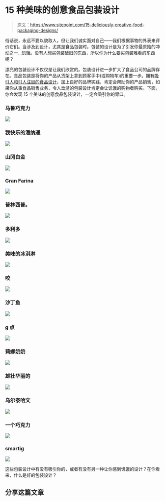 # 15 种美味的创意食品包装设计

> 原文：<https://www.sitepoint.com/15-deliciously-creative-food-packaging-designs/>

俗话说，永远不要以貌取人，但让我们诚实面对自己——我们根据事物的外表来评价它们。当涉及到设计，尤其是食品包装时，包装的设计是为了引发你最原始的冲动之一…饥饿。没有人想买包装破旧的东西，所以你为什么要买包装难看的东西呢？

漂亮的包装设计不仅仅是让我们欣赏的。包装设计进一步扩大了食品公司的品牌存在。食品包装是将你的产品从货架上拿到顾客手中(或购物车)的重要一步。拥有[吸引人和引人注目的食品设计](https://www.sitepoint.com/how-to-use-food-to-add-mouthwatering-appeal-to-your-design/ "How To Use Food To Add Mouthwatering Appeal to Your Design")，加上良好的品牌实践，肯定会帮助你的产品销售，如果你从事食品销售业务，令人垂涎的包装设计肯定会让饥饿的购物者购买。下面，你会发现 15 个美味的创意食品包装设计，一定会吸引你的胃口。

### 马鲁巧克力

[![](img/fb5474cdf1da06549a676191af141614.png)](http://ambalaj.se/2012/04/19/marou-chocolate-from-vietnam/)

### 我快乐的潘纳通

[![](img/43c11a842b46c7341986cb30e28d43f4.png)](http://lovelypackage.com/mi-happy-panettone/)

### 山冈白金

[![](img/8c4ff5702e9a6033b62a9aee1052aa89.png)](http://lovelypackage.com/yamarka-platinum/)

### Gran Farina

[![](img/b5c8651bff475b71a38b7dc465f4b6e6.png)](http://lovelypackage.com/gran-farina/)

### 普林西普。

[![](img/d6790be4fe4617e40f1d13bff45878c1.png)](http://lovelypackage.com/princip/)

### 多利多

![](img/f09c747649ac166749b46c68499708d2.png)

### 美味的冰淇淋

[![](img/21a1186ed236e9d85126749501fbaf19.png)](http://www.joaoricardomachado.com/)

### 咬

[![](img/0b6f138b05d465059281fa6f13b217a5.png)](http://lovelypackage.com/bite/)

### 沙丁鱼

![](img/fee2176867a4f64d497af2f2ff34bfb0.png)

### g 点

[![](img/0dda8da33a199445e913880247e0578a.png)](http://www.chezvalois.com/portfolio/)

### 莉娜奶奶

![](img/6262c147461dc77aa49f5acf367803be.png)

### 雄壮华丽的

[![](img/dd0bee2e71d0fe8a29205cca934872e9.png)](http://www.funnel.tv/briaura-all-natural-bakery-mix/)

### 乌尔泰哈文

[![](img/15805c164ed46605b738b695725240b5.png)](http://www.themetricsystem.no/pages/eng/55-urtehavens)

### 一个巧克力

[![](img/4d1be695aadff38c25fc8107b973ff29.png)](http://www.behance.net/gallery/Einem-Chocolate-Packaging/705521)

### smartig

![](img/018a319508506230d5bf974f35df9b97.png)

这些包装设计中有没有吸引你的，或者有没有另一种让你感到饥饿的设计？在你看来，什么是好的包装设计？

## 分享这篇文章